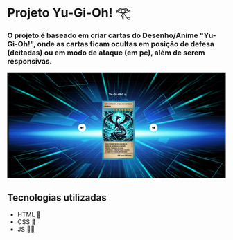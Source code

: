 # Projeto Yu-Gi-Oh! 𓂀

### O projeto é baseado em criar cartas do Desenho/Anime "Yu-Gi-Oh!", onde as cartas ficam ocultas em posição de defesa (deitadas) ou em modo de ataque (em pé), além de serem responsivas.

<img src="./demonstracao.gif" alt="gif tela Yu-Gi-Oh!">

## Tecnologias utilizadas

- HTML 🧌
- CSS 🐉
- JS 🧙‍♂️
